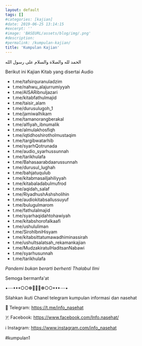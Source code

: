 ```yaml
---
layout: default
tags: []
#categories: [kajian]
#date: 2019-06-25 13:14:15
#excerpt: ''
#image: 'BASEURL/assets/blog/img/.png'
#description:
#permalink: /kumpulan-kajian/
title: 'Kumpulan Kajian'
---
```



الحمد لله والصلاة والسلام على رسول الله

Berikut ini Kajian Kitab yang disertai Audio

- t.me/tafsirquranuladzim
- t.me/nahwu_alajurrumiyyah
- t.me/AISARibnuljazari
- t.me/kitabfathulmajid
- t.me/taisir_alam
- t.me/durusulugoh_1
- t.me/jamiwalhikam
- t.me/tamanorangberakal
- t.me/alfiyah_ibnumalik
- t.me/almulakhosfiqh
- t.me/iqtidhoshirotholmustaqim
- t.me/targibwatarhib
- t.me/syarhQotrunada
- t.me/audio_syarhussunnah
- t.me/tarikhulafa
- t.me/Bahasaarabdaarussunnah
- t.me/durusul_lughah
- t.me/bahjatuqulub
- t.me/kitabmasailjahiliyyah
- t.me/kitabaladabulmufrod
- t.me/aqidah_salaf
- t.me/RiyadhushAshsholihin
- t.me/audiokitabsallussuyuf
- t.me/bulugulmarom
- t.me/fathulalmajid
- t.me/syarhaqidahtohawiyah
- t.me/kitabshorofalkaafi
- t.me/ushululiman
- t.me/SirohIbniHisyam
- t.me/kitabsittatumawadhiminassirah
- t.me/ushultsalatsah_rekamankajian
- t.me/MudzakiratulHaditsanNabawi
- t.me/syarhusunnah
- t.me/tarikhulafa

_Pandemi bukan berarti berhenti Thalabul Ilmi_

Semoga bermanfa'at

•┈┈•••○○❁🌻💠🌻❁○○•••┈┈•

Silahkan ikuti Chanel telegram kumpulan informasi dan nasehat

📱 Telegram:
https://t.me/info_nasehat

🇫 Facebook: https://www.facebook.com/Info.nasehat/

ℹ️ Instagram:
https://www.instagram.com/info_nasehat

#kumpulan1
